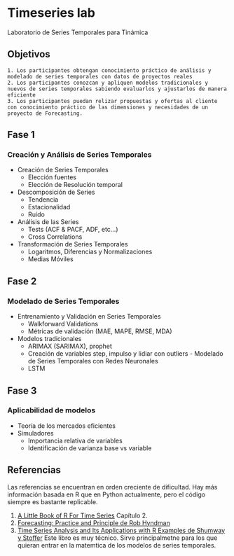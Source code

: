 # Timeseries lab
Laboratorio de Series Temporales para Tinámica

## Objetivos
    1. Los participantes obtengan conocimiento práctico de análisis y modelado de series temporales con datos de proyectos reales
    2. Los participantes conozcan y apliquen modelos tradicionales y nuevos de series temporales sabiendo evaluarlos y ajustarlos de manera eficiente
    3. Los participantes puedan relizar propuestas y ofertas al cliente con conocimiento práctico de las dimensiones y necesidades de un proyecto de Forecasting. 


## Fase 1
### Creación y Análisis de Series Temporales
   - Creación de Series Temporales
       - Elección fuentes
       - Elección de Resolución temporal
   - Descomposición de Series
       - Tendencia
       - Estacionalidad
       - Ruido
   - Análisis de las Series
       - Tests (ACF & PACF, ADF, etc…)
       - Cross Correlations
   - Transformación de Series Temporales
        - Logaritmos, Diferencias y Normalizaciones
        - Medias Móviles

## Fase 2
### Modelado de Series Temporales
   - Entrenamiento y Validación en Series Temporales
       - Walkforward Validations
       - Métricas de validación (MAE, MAPE, RMSE, MDA)
   - Modelos tradicionales 
      - ARIMAX (SARIMAX), prophet
      - Creación de variables step, impulso y lidiar con outliers
    - Modelado de Series Temporales con Redes Neuronales
      - LSTM

## Fase 3
### Aplicabilidad de modelos
   - Teoría de los mercados eficientes
   - Simuladores
      - Importancia relativa de variables
      - Identificación de varianza base vs variable




## Referencias 
Las referencias se encuentran en orden creciente de dificultad. Hay más información basada en R que en Python actualmente, pero el código siempre es bastante replicable.
1. [A Little Book of R For Time Series](https://buildmedia.readthedocs.org/media/pdf/a-little-book-of-r-for-time-series/latest/a-little-book-of-r-for-time-series.pdf) 
Capítulo 2.
2. [Forecasting: Practice and Principle de Rob Hyndman](https://otexts.com/fpp2/)  
3. [Time Series Analysis and Its Applications with R Examples de Shumway y Stoffer](https://www.researchgate.net/publication/265365840_Time_Series_Analysis_and_Its_Applications_With_R_Examples) Este libro es muy técnico. Sirve principalmetne para los que quieran entrar en la matemtica de los modelos de series temporales.



